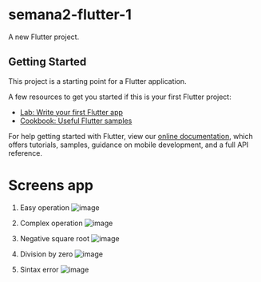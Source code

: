 # semana2-flutter-1

A new Flutter project.

## Getting Started

This project is a starting point for a Flutter application.

A few resources to get you started if this is your first Flutter project:

- [Lab: Write your first Flutter app](https://flutter.dev/docs/get-started/codelab)
- [Cookbook: Useful Flutter samples](https://flutter.dev/docs/cookbook)

For help getting started with Flutter, view our
[online documentation](https://flutter.dev/docs), which offers tutorials,
samples, guidance on mobile development, and a full API reference.


# Screens app

1. Easy operation
![image](https://user-images.githubusercontent.com/17111779/133956504-7d43ae02-95d5-4c7f-9711-dc3abd51ab52.png)

2. Complex operation
![image](https://user-images.githubusercontent.com/17111779/133956586-6724cf8e-1eee-41f5-ba6a-044c98874a19.png)

3. Negative square root
![image](https://user-images.githubusercontent.com/17111779/133956622-41b50373-cb2a-4582-bc48-810ca748d306.png)

4. Division by zero
![image](https://user-images.githubusercontent.com/17111779/133956658-4961fe83-9a77-4f6f-9336-20b5986caa5f.png)

5. Sintax error
![image](https://user-images.githubusercontent.com/17111779/133956681-4a263a25-a9c7-48e4-a779-eeec6e630d90.png)
